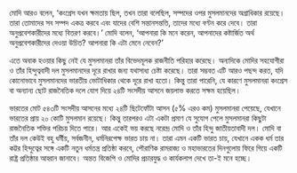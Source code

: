 মোদি আরও বলেন, ‘কংগ্রেস যখন ক্ষমতায় ছিল, তখন তারা বলেছিল, সম্পদের ওপর মুসলমানদের অগ্রাধিকার রয়েছে। তারা তোমাদের সব সম্পদ একত্র করবে এবং যাদের বেশি সন্তানসন্ততি, তাদের মধ্যে বণ্টন করে দেবে। তারা অনুপ্রবেশকারীদের মধ্যে বিতরণ করবে।’ মোদি বলেন, ‘আপনারা কি মনে করেন, আপনাদের কষ্টার্জিত অর্থ অনুপ্রবেশকারীদের দেওয়া উচিত? আপনারা কি এটা মেনে নেবেন?’

এতে অবাক হওয়ার কিছু নেই যে মুসলমানরা তাঁর বিভেদমূলক রাজনীতি পরিহার করেছে। অন্যদিকে মোদির সহযোগীরা ও তাঁর হিন্দুত্ববাদী দল মুসলমানদের দূরে রাখার জন্য যথাসাধ্য চেষ্টা করেছে। তারা সম্ভবত এটি আরও পছন্দ করত, যদি কোনোভাবে মুসলমানদের ভারতীয় ভোটাধিকার থেকে দূরে রাখা হতো। কিন্তু তারা পারেনি, যে কারণে মুসলমানরা কংগ্রেস বা অন্যান্য ছোট রাজনৈতিক দলে যোগ দিয়ে ২৪টি সংসদীয় আসনে জয়লাভ করতে সক্ষম হয়েছিল।

ভারতের মোট ৫৪৩টি সংসদীয় আসনের মধ্যে ২৪টি ছিটেফোঁটা আসন (৫% এরও কম) মুসলমানরা পেয়েছে, যেখানে ভারতের প্রায় ২০ কোটি মুসলমান রয়েছে। কিন্তু তারপরও এটা একটা প্রমাণ যে সুযোগ পেলে মুসলমানরা কিছুটা রাজনৈতিক শক্তির পরিচয় দিতে পারে। আর একেই ভয় করছে নরেন্দ্র মোদি ও তাঁর হিন্দু জাতীয়তাবাদী দল। মোদি বা তাঁর দল কেউই বহু ধর্মীয়, সর্বজনীন, ধর্মনিরপেক্ষ ভারত চায় না। তারা এমন একটি ভারত চায়, যেখানে একক ধর্ম তার কট্টর হিন্দুত্বের সঙ্গে একটি নতুন ধর্মতন্ত্র প্রতিষ্ঠা করবে, পৌরাণিক রামরাজ্য ও মহাভারতের দিনগুলোয় ফিরে গিয়ে একটি রাষ্ট্র প্রতিষ্ঠার আহ্বান জানাবে। অন্তত বিজেপি ও মোদির প্রচারযুদ্ধ ও কার্যকলাপ দেখে তা-ই মনে হচ্ছে।
